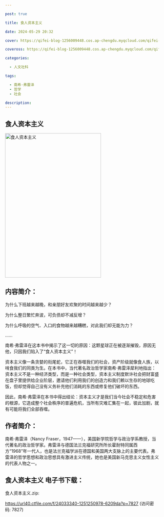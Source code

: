 ```yaml
---

post: true

title: 食人资本主义

date: 2024-05-29 20:32

cover: https://qifei-blog-1256009448.cos.ap-chengdu.myqcloud.com/qifei-blog/64e57a90661c6c8e54fa1537.jpg

coveross: https://qifei-blog-1256009448.cos.ap-chengdu.myqcloud.com/qifei-blog/64e57a90661c6c8e54fa1537.jpg

categories:

  - 人文社科

tags:

  - 南希·弗雷泽
  - 哲学
  - 社会

description:
---
```


## 食人资本主义
<img alt="食人资本主义 " class="aligncenter loaded" data-was-processed="true" decoding="async" fetchpriority="high" height="471" src="https://qifei-blog-1256009448.cos.ap-chengdu.myqcloud.com/qifei-blog/64e57a90661c6c8e54fa1537.jpg " style="cursor: zoom-in;" width="314"/>

## 内容简介：

为什么下班越来越晚，和亲朋好友欢聚的时间越来越少？

为什么整日繁忙奔波，可负债却不减反增？

为什么呼吸的空气、入口的食物越来越糟糕，对此我们却无能为力？

……

南希·弗雷泽在这本书中揭示了这一切的原因：这颗星球正在被逐渐摧毁，原因无他，只因我们陷入了“食人资本主义”！

资本主义像一条贪婪的衔尾蛇，它正在吞噬我们的社会，资产阶级就像食人族，以啃食我们的同类为生。在本书中，当代著名政治哲学家南希·弗雷泽犀利地指出：资本主义不是一种经济类型，而是一种社会类型，资本主义制度默许社会把财富盛在盘子里提供给企业阶层，邀请他们利用我们的创造力和我们赖以生存的地球吃饭，但却觉得自己没有义务补充他们消耗的东西或修复他们破坏的东西。

因此，南希·弗雷泽在本书中得出结论：资本主义才是我们当今社会不稳定和危害的根源，它造成整个社会秩序的普遍危机，当所有灾难汇集在一起，彼此加剧，就有可能将我们全部吞噬。

## 作者简介：

南希·弗雷泽（Nancy Fraser，1947——），美国新学院哲学与政治学系教授，当代著名的政治哲学家。弗雷泽与德国法兰克福研究所所长霍耐特同属西方“1968”年一代人，也是法兰克福学派在德国和美国两大支脉上的主要代表。弗雷泽的哲学思想和政治思想具有激进主义传统，她也是美国新马克思主义女性主义的代表人物之一。

## 食人资本主义 电子书下载：

食人资本主义.zip: 

https://url40.ctfile.com/f/24033340-1251250978-6209da?p=7827 (访问密码: 7827)
